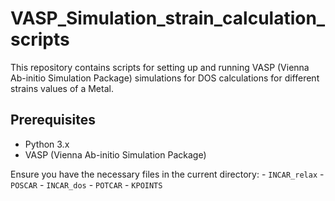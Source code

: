 # VASP_Simulation_strain_calculation_scripts
This repository contains scripts for setting up and running VASP (Vienna Ab-initio Simulation Package) simulations for DOS calculations for different strains values of a Metal.

## Prerequisites

- Python 3.x
- VASP (Vienna Ab-initio Simulation Package)

Ensure you have the necessary files in the current directory:
    - `INCAR_relax`
    - `POSCAR`
    - `INCAR_dos`
    - `POTCAR`
    - `KPOINTS`

